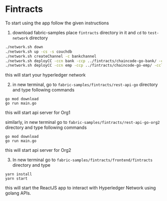 # Fintracts

To start using the app follow the given instructions

1. download fabric-samples place `fintracts` directory in it and `cd` to `test-network` directory

```bash
./network.sh down
./network.sh up -cs -s couchdb
./network.sh createChannel -c bankchannel
./network.sh deployCC -ccn bank -ccp ../fintracts/chaincode-go-bank/ -ccl go -ccep "OR('Org1MSP.peer','Org2MSP.peer')" -cccg ../fintracts/chaincode-go-bank/collections_config.json -c bankchannel
./network.sh deployCC -ccn emp -ccp ../fintracts/chaincode-go-emp/ -ccl go -ccep "OR('Org1MSP.peer','Org2MSP.peer')" -cccg ../fintracts/chaincode-go-bank/collections_config.json -c bankchannel
```

this will start your hyperledger network

2. in new terminal, go to `fabric-samples/fintracts/rest-api-go` directory and type following commands

```
go mod download
go run main.go
```

this will start api server for Org1

similarly, in new terminal go to `fabric-samples/fintracts/rest-api-go-org2` directory and type following commands

```
go mod download
go run main.go
```

this will start api server for Org2

3. In new terminal go to `fabric-samples/fintracts/frontend/fintracts` directory and type

```
yarn install
yarn start
```

this will start the ReactJS app to interact with Hyperledger Network using golang APIs.
